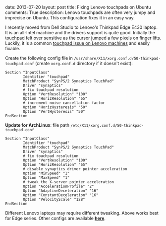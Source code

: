 date: 2013-07-20
layout: post
title: Fixing Lenovo touchpads on Ubuntu
comments: True
description: Lenovo touchpads are often very jumpy and imprecise on Ubuntu. This configuration fixes it in an easy way.

I recently moved from Dell Studio to Lenovo's Thinkpad Edge E430 laptop. It is an all-Intel machine and the drivers support is quite good. Initially the touchpad felt over sensitive as the cursor jumped a few pixels on finger lifts. Luckily, it is a common [touchpad issue on Lenovo machines][solution] and easily fixable.

Create the following config file in `/usr/share/X11/xorg.conf.d/50-thinkpad-touchpad.conf` (create `xorg.conf.d` directory if it doesn't exist):

    Section "InputClass"
            Identifier "touchpad"
            MatchProduct "SynPS/2 Synaptics TouchPad"
            Driver "synaptics"
            # fix touchpad resolution
            Option "VertResolution" "100"
            Option "HorizResolution" "65"
            # increment noise cancellation factor
            Option "HorizHysteresis" "50"
            Option "VertHysteresis" "50"
    EndSection

**Update for ArchLinux**: file path `/etc/X11/xorg.conf.d/50-thinkpad-touchpad.conf`


    Section "InputClass"
            Identifier "touchpad"
            MatchProduct "SynPS/2 Synaptics TouchPad"
            Driver "synaptics"
            # fix touchpad resolution
            Option "VertResolution" "100"
            Option "HorizResolution" "65"
            # disable synaptics driver pointer acceleration
            Option "MinSpeed" "1"
            Option "MaxSpeed" "1"
            # tweak the X-server pointer acceleration
            Option "AccelerationProfile" "2"
            Option "AdaptiveDeceleration" "16"
            Option "ConstantDeceleration" "16"
            Option "VelocityScale" "128"
    EndSection

Different Lenovo laptops may require different tweaking. Above works best for Edge series. Other configs are available **[here][solution]**.

[solution]: https://bugs.launchpad.net/ubuntu/+source/xserver-xorg-input-synaptics/+bug/1042069

